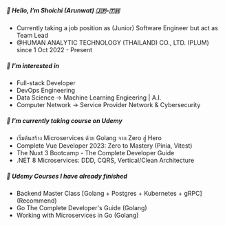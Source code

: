 ##### 👋 Hello, I’m Shoichi (Arunwat) 🇯🇵-🇹🇭
- Currently taking a job position as (Junior) Software Engineer but act as Team Lead
- @HUMAN ANALYTIC TECHNOLOGY (THAILAND) CO., LTD. (PLUM) since 1 Oct 2022 - Present
  
##### 👀 I’m interested in

- Full-stack Developer
- DevOps Engineering
- Data Science -> Machine Learning Engieering | A.I.
- Computer Network -> Service Provider Network & Cybersecurity
  
##### 🌱 I’m currently taking course on Udemy

- เริ่มต้นสร้าง Microservices ด้วย Golang จาก Zero สู่ Hero
- Complete Vue Developer 2023: Zero to Mastery (Pinia, Vitest)
- The Nuxt 3 Bootcamp - The Complete Developer Guide
- .NET 8 Microservices: DDD, CQRS, Vertical/Clean Architecture


##### 🌱 Udemy Courses I have already finished

- Backend Master Class [Golang + Postgres + Kubernetes + gRPC] (Recommend)
- Go The Complete Developer's Guide (Golang)
- Working with Microservices in Go (Golang)
